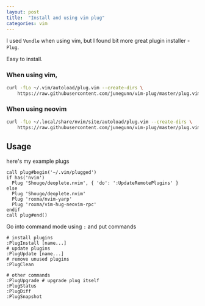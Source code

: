 ```yaml
---
layout: post
title:  "Install and using vim plug"
categories: vim
---
```


I used `Vundle` when using vim, but I found bit more great plugin installer - `Plug`.

Easy to install. 


### When using vim, 
```bash
curl -fLo ~/.vim/autoload/plug.vim --create-dirs \
    https://raw.githubusercontent.com/junegunn/vim-plug/master/plug.vim
```

### When using neovim
```bash
curl -fLo ~/.local/share/nvim/site/autoload/plug.vim --create-dirs \
    https://raw.githubusercontent.com/junegunn/vim-plug/master/plug.vim
```


## Usage
here's my example plugs
```vim
call plug#begin('~/.vim/plugged')
if has('nvim')
  Plug 'Shougo/deoplete.nvim', { 'do': ':UpdateRemotePlugins' }
else
  Plug 'Shougo/deoplete.nvim'
  Plug 'roxma/nvim-yarp'
  Plug 'roxma/vim-hug-neovim-rpc'
endif
call plug#end()
```

Go into command mode using `:` and put commands

```vim
# install plugins
:PlugInstall [name...]
# update plugins
:PlugUpdate [name...]
# remove unused plugins
:PlugClean

# other commands
:PlugUpgrade # upgrade plug itself
:PlugStatus
:PlugDiff
:PlugSnapshot
```

